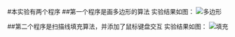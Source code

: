 #本实验有两个程序 
##第一个程序是画多边形的算法
实验结果如图：
![多边形](https://user-images.githubusercontent.com/87750093/174420069-539685d3-1d0e-4f34-8287-08a9b87e7e08.png)

##第二个程序是扫描线填充算法，并添加了鼠标键盘交互
实验结果如图：
![填充](https://user-images.githubusercontent.com/87750093/174420070-dbc841c6-73a6-40fc-964f-20537c7095e5.png)
